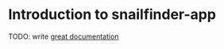 # Introduction to snailfinder-app

TODO: write [great documentation](http://jacobian.org/writing/what-to-write/)
